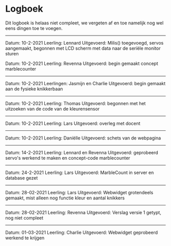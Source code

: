 # Logboek

Dit logboek is helaas niet compleet, we vergeten af en toe namelijk nog wel eens dingen toe te voegen.

---

Datum: 10-2-2021
Leerling: Lennard
Uitgevoerd: Milis() toegevoegd, servos aangemaakt, begonnen met LCD scherm met data naar de seriële monitor sturen


Datum: 10-2-2021
Leerling: Revenna 
Uitgevoerd: begin gemaakt concept marblecounter

---

Datum: 10-2-2021
Leerlingen: Jasmijn en Charlie
Uitgevoerd: begin gemaakt aan de fysieke knikkerbaan

---

Datum: 10-2-2021
Leerling: Thomas
Uitgevoerd: begonnen met het uitzoeken van de code van de kleurensensor

---

Datum: 10-2-2021
Leerling: Lars 
Uitgevoerd: overleg met docent

---

Datum: 10-2-2021
Leerling: Daniëlle 
Uitgevoerd: schets van de webpagina

---

Datum: 14-2-2021
Leerling: Lennard en Revenna
Uitgevoerd: geprobeerd servo's werkend te maken en concept-code marblecounter 

---

Datum: 24-2-2021
Leerling: Lars
Uitgevoerd: MarbleCount in server en database gezet

---

Datum: 28-02-2021
Leerling: Lars
Uitgevoerd: Webwidget grotendeels gemaakt, mist alleen nog functie kleur en aantal knikkers

---

Datum: 28-02-2021
Leerling: Revenna
Uitgevoerd: Verslag versie 1 getypt, nog niet compleet

---

Datum: 01-03-2021
Leerling: Charlie
Uitgevoerd: Webwidget geprobeerd werkend te krijgen
